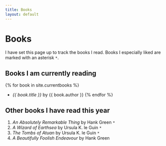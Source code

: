 ```yaml
---
title: Books
layout: default
---
```


# Books

I have set this page up to track the books I read. 
Books I especially liked are marked with an asterisk  `*`.

## Books I am currently reading

{% for book in site.currentbooks %}
* _{{ book.title }}_ by {{ book.author }}
{% endfor %}


## Other books I have read this year

1. _An Absolutely Remarkable Thing_ by Hank Green `*`
2. _A Wizard of Earthsea_ by Ursula K. le Guin `*`
3. _The Tombs of Atuan_ by Ursula K. le Guin `*`
4. _A Beautifully Foolish Endeavour_ by Hank Green
